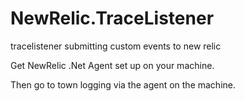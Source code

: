 # NewRelic.TraceListener
tracelistener submitting custom events to new relic


Get NewRelic .Net Agent set up on your machine.

Then go to town logging via the agent on the machine.
